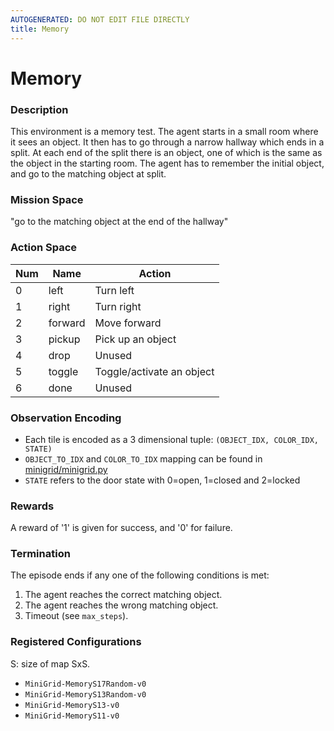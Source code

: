```yaml
---
AUTOGENERATED: DO NOT EDIT FILE DIRECTLY
title: Memory
---
```



# Memory

### Description

This environment is a memory test. The agent starts in a small room where it
sees an object. It then has to go through a narrow hallway which ends in a
split. At each end of the split there is an object, one of which is the same
as the object in the starting room. The agent has to remember the initial
object, and go to the matching object at split.

### Mission Space

"go to the matching object at the end of the hallway"

### Action Space

| Num | Name         | Action                    |
|-----|--------------|---------------------------|
| 0   | left         | Turn left                 |
| 1   | right        | Turn right                |
| 2   | forward      | Move forward              |
| 3   | pickup       | Pick up an object         |
| 4   | drop         | Unused                    |
| 5   | toggle       | Toggle/activate an object |
| 6   | done         | Unused                    |

### Observation Encoding

- Each tile is encoded as a 3 dimensional tuple:
    `(OBJECT_IDX, COLOR_IDX, STATE)`
- `OBJECT_TO_IDX` and `COLOR_TO_IDX` mapping can be found in
    [minigrid/minigrid.py](minigrid/minigrid.py)
- `STATE` refers to the door state with 0=open, 1=closed and 2=locked

### Rewards

A reward of '1' is given for success, and '0' for failure.

### Termination

The episode ends if any one of the following conditions is met:

1. The agent reaches the correct matching object.
2. The agent reaches the wrong matching object.
3. Timeout (see `max_steps`).

### Registered Configurations

S: size of map SxS.

- `MiniGrid-MemoryS17Random-v0`
- `MiniGrid-MemoryS13Random-v0`
- `MiniGrid-MemoryS13-v0`
- `MiniGrid-MemoryS11-v0`
